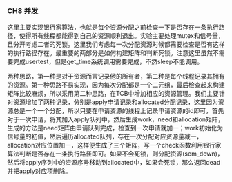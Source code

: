 ### CH8 并发

这里主要实现银行家算法，也就是每个资源分配之前检查一下是否存在一条执行路径，使得所有线程都能得到自己的资源顺利退出。实验主要处理mutex和信号量，且分开考虑二者的死锁。这里我们考虑每一次分配资源时候都需要检查是否有这样的执行路径存在。最重要的两部分是如何构建矩阵和判断死锁。注意这里虽然不需要完成usertest，但是get_time系统调用需要完成，不然sleep不能调用。

两种思路，第一种是对于资源而言记录他的所有者，第二种是每个线程记录其拥有的资源。第一种思路不易实现，因为每次分配都是一个二元组，最后检查起来构建矩阵比较麻烦，所以采用第二种思路，在TCB中增加相应的资源管理。我们主要针对资源增加了两种记录，分别是apply申请记录和allocated分配记录，这里因为资源总是一个一个分配，所以只要在申请资源的线程上记录申请资源的id即可，首先对于一次申请，将其加入apply队列中，然后生成work，need和allocation矩阵，生成的方法是need矩阵由申请队列完成，检查到一次申请就加一；work初始化为信号量的初值，然后遍历allocated队列，存在一次分配对应资源量减一，allocation对应位置加一，这样便生成了三个矩阵，写一个check函数利用银行家算法判断是否存在一条执行路径即可。如果不会死锁，则分配资源(sem_down)，然后将apply序列中的资源序号移动到allocated中，如果会死锁，那么返回dead并把apply对应项删除。
